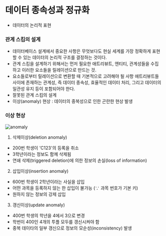 # 데이터 종속성과 정규화
- 데이터의 논리적 표현

### 관계 스킴의 설계
- 데이터베이스 설계에서 중요한 사항은 무엇보다도 현실 세계를 가장
정확하게 표현할 수 있는 데이터의 논리적 구조를 결정하는 것이다.
- 관계 스킴을 설계하기 위해서는 먼저 필요한 애트리뷰트, 엔티티,
관계성들을 수집하고 이러한 요소들을 릴레이션으로 만드는 것.
- 요소들로부터 릴레이션으로 변환할 때 기본적으로 고려해야 될 사항
애트리뷰트들 사이에 존재하는 관계성, 즉 데이터 종속성, 효율적인
데이터 처리, 그리고 데이터의 일관성 유지 등이 포함되어야 한다.
- 잘못된 관계 스킴의 설계
- 이상(anomaly) 현상 : 데이터의 중복성으로 인한 곤란한 현상 발생

### 이상 현상
![anomaly](https://user-images.githubusercontent.com/46295659/52764023-a170dc80-3061-11e9-9585-7278efc04a19.JPG)
1. 삭제이상(deletion anomaly)
- 200번 학생이 'C123'의 등록을 취소
- 3학년이라는 정보도 함께 삭제됨
- 연쇄 삭제(triggered deletion)에 의한 정보의 손실(loss of information)
2. 삽입이상(insertion anomaly)
- 600번 학생이 2학년이라는 사실을 삽입
- 어떤 과목을 등록하지 않는 한 삽입이 불가능 (∵ 과목 번호가 기본 키)
- 원하지 않는 정보의 강제 삽입
3. 갱신이상(update anomaly)
- 400번 학생의 학년을 4에서 3으로 변경
- 학번이 400인 4개의 투플 모두를 갱신시켜야 함
- 중복 데이타의 일부 갱신으로 정보의 모순성(inconsistency) 발생